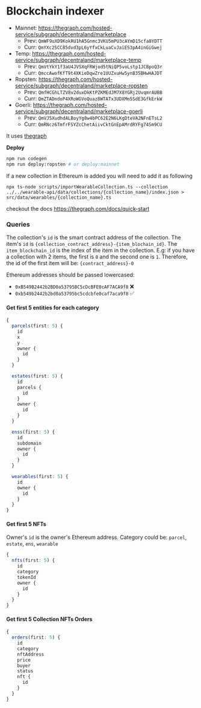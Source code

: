 # Blockchain indexer

- Mainnet: https://thegraph.com/hosted-service/subgraph/decentraland/marketplace
  - Prev: `QmWF9uXD9KokRU1hA5Gnmc3VKU5mPU3cAYmD15cfa8YDTT`
  - Curr: `QmYXc2SCC85dvd3pL6yYfxCkLuaCvJaiES3pA4inGiGwej`
- Temp: https://thegraph.com/hosted-service/subgraph/decentraland/marketplace-temp
  - Prev: `QmVtYkY1f3aU4JVSXqFRWjod5tNiQP5voLstp1JCBpoQ3r`
  - Curr: `QmccAwofKfT9t4XKieDqwZre1UUZxuHw5ynB35BHwHAJDT`
- Ropsten: https://thegraph.com/hosted-service/subgraph/decentraland/marketplace-ropsten
  - Prev: `QmfHCGhLTZV8v2duxDkKtPZKMEdJM7X8YGRj2UvqmrAUBB`
  - Curr: `QmZTADndoP4XRoWGVoQuaz8WTATx3UDXMn5SdE3GfkErkW`
- Goerli: https://thegraph.com/hosted-service/subgraph/decentraland/marketplace-goerli
  - Prev: `QmVJ5XudhdALBoyYg8w4bPC62E2N6LKgDteVA2NFnETsL2`
  - Curr: `QmRNcz6TmfrFSYZcChetAiivCktGnEpAMrdRYFg74Sm9CU`

It uses [thegraph](https://thegraph.com)

**Deploy**

```bash
npm run codegen
npm run deploy:ropsten # or deploy:mainnet
```

If a new collection in Ethereum is added you will need to add it as following

```
npx ts-node scripts/importWearableCollection.ts --collection ../../wearable-api/data/collections/{collection_name}/index.json > src/data/wearables/{collection_name}.ts
```

checkout the docs https://thegraph.com/docs/quick-start

### Queries

The collection's `id` is the smart contract address of the collection.
The item's `id` is `{collection_contract_address}-{item_blochain_id}`. The `item_blockchain_id` is the index of the item in the collection. E.g: if you have a collection with 2 items, the first is `0` and the second one is `1`. Therefore, the id of the first item will be: `{contract_address}-0`

Ethereum addresses should be passed lowercased:

- `0xB549B2442b2BD0a53795BC5cDcBFE0cAF7ACA9f8` ❌
- `0xb549b2442b2bd0a53795bc5cdcbfe0caf7aca9f8` ✅

#### Get first 5 entities for each category

```typescript
{
  parcels(first: 5) {
    id
    x
    y
    owner {
      id
    }
  }

  estates(first: 5) {
    id
    parcels {
      id
    }
    owner {
      id
    }
  }

  enss(first: 5) {
    id
    subdomain
    owner {
      id
    }
  }

  wearables(first: 5) {
    id
    owner {
      id
    }
  }
}
```

#### Get first 5 NFTs

Owner's `id` is the owner's Ethereum address.
Category could be: `parcel`, `estate`, `ens`, `wearable`

```typescript
{
  nfts(first: 5) {
    id
    category
    tokenId
    owner {
      id
    }
  }
}
```

#### Get first 5 Collection NFTs Orders

```typescript
{
  orders(first: 5) {
    id
    category
    nftAddress
    price
    buyer
    status
    nft {
      id
    }
  }
}
```
